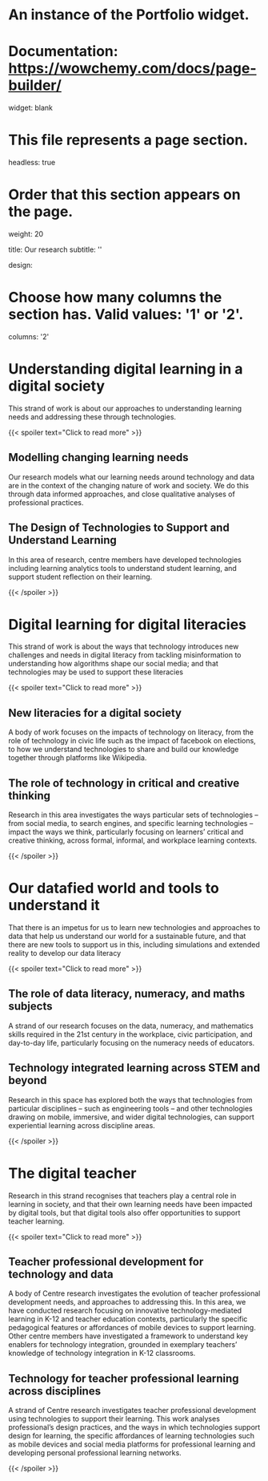 
# An instance of the Portfolio widget.
# Documentation: https://wowchemy.com/docs/page-builder/
widget: blank

# This file represents a page section.
headless: true

# Order that this section appears on the page.
weight: 20

title: Our research
subtitle: ''

design:
  # Choose how many columns the section has. Valid values: '1' or '2'.
  columns: '2'



# Understanding digital learning in a digital society

This strand of work is about our approaches to understanding learning needs and addressing these through technologies.

{{< spoiler text="Click to read more" >}}

## Modelling changing learning needs

Our research models what our learning needs around technology and data are in the context of the changing nature of work and society. We do this through data informed approaches, and close qualitative analyses of professional practices. 

## The Design of Technologies to Support and Understand Learning

In this area of research, centre members have developed technologies including learning analytics tools to understand student learning, and support student reflection on their learning. 

{{< /spoiler >}}

# Digital learning for digital literacies

This strand of work is about the ways that technology introduces new challenges and needs in digital literacy from tackling misinformation to understanding how algorithms shape our social media; and that technologies may be used to support these literacies

{{< spoiler text="Click to read more" >}}

## New literacies for a digital society

A body of work focuses on the impacts of technology on literacy, from the role of technology in civic life such as the impact of facebook on elections, to how we understand technologies to share and build our knowledge together through platforms like Wikipedia.

## The role of technology in critical and creative thinking

Research in this area investigates the ways particular sets of technologies – from social media, to search engines, and specific learning technologies – impact the ways we think, particularly focusing on learners’ critical and creative thinking, across formal, informal, and workplace learning contexts.

{{< /spoiler >}}

# Our datafied world and tools to understand it

That there is an impetus for us to learn new technologies and approaches to data that help us understand our world for a sustainable future,  and that there are new tools to support us in this, including simulations and extended reality to develop our data literacy

{{< spoiler text="Click to read more" >}}

## The role of data literacy, numeracy, and maths subjects

A strand of our research focuses on the data, numeracy, and mathematics skills required in the 21st century in the workplace, civic participation, and day-to-day life, particularly focusing on the numeracy needs of educators.

## Technology integrated learning across STEM and beyond

Research in this space has explored both the ways that technologies from particular disciplines – such as engineering tools – and other technologies drawing on mobile, immersive, and wider digital technologies, can support experiential learning across discipline areas. 

{{< /spoiler >}}

# The digital teacher

Research in this strand recognises that teachers play a central role in learning in society, and that their own learning needs have been impacted by digital tools, but that digital tools also offer opportunities to support teacher learning.

{{< spoiler text="Click to read more" >}}

## Teacher professional development for technology and data

A body of Centre research investigates the evolution of teacher professional development needs, and approaches to addressing this. In this area, we have conducted research focusing on innovative technology-mediated learning in K-12 and teacher education contexts, particularly the specific pedagogical features or affordances of mobile devices to support learning. Other centre members have investigated a framework to understand key enablers for technology integration, grounded in exemplary teachers’ knowledge of technology integration in K-12 classrooms.

## Technology for teacher professional learning across disciplines

A strand of Centre research investigates teacher professional development using technologies to support their learning. This work analyses professional’s design practices, and the ways in which technologies support design for learning, the specific affordances of learning technologies such as mobile devices and social media platforms for professional learning and developing personal professional learning networks.

{{< /spoiler >}}
